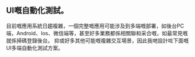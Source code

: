 
## UI嘅自動化測試。
目前嘅應用系統日趨複雜，一個完整嘅應用可能涉及到多端嘅部署，如後台PC端，Android、Ios、微信端等，甚至好多業務都係相關聯和采合嘅，如最常見嘅就係掃碼登錄後台。
抑或好多其他可能嘅複雜交互場景，因此我哋設計咗下面嘅UI多端自動化測試方案。

